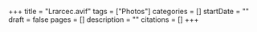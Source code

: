 +++
title = "Lrarcec.avif"
tags = ["Photos"]
categories = []
startDate = ""
draft = false
pages = []
description = ""
citations = []
+++

